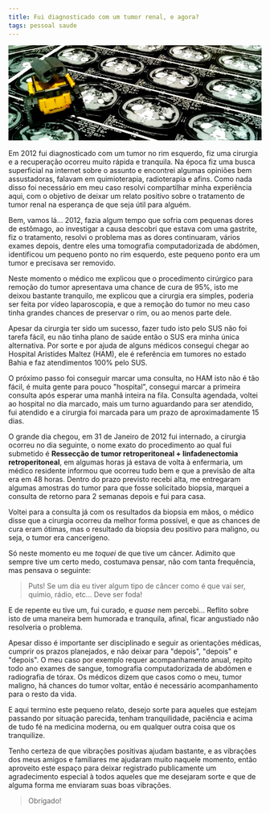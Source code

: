 ```yaml
---
title: Fui diagnosticado com um tumor renal, e agora?
tags: pessoal saude
---
```


![Wall-e sob a tomografia computadorizada](/files/wall-e-tomografia.jpg)

Em 2012 fui diagnosticado com um tumor no rim esquerdo, fiz uma cirurgia e a
recuperação ocorreu muito rápida e tranquila. Na época fiz uma busca
superficial na internet sobre o assunto e encontrei algumas opiniões bem
assustadoras, falavam em quimioterapia, radioterapia e afins.  Como nada disso
foi necessário em meu caso resolvi compartilhar minha experiência aqui, com o
objetivo de deixar um relato positivo sobre o tratamento de tumor renal na
esperança de que seja útil para alguém.

Bem, vamos lá... 2012, fazia algum tempo que sofria com pequenas dores de
estômago, ao investigar a causa descobri que estava com uma gastrite, fiz o
tratamento, resolvi o problema mas as dores continuaram, vários exames depois,
dentre eles uma tomografia computadorizada de abdómen, identificou um pequeno
ponto no rim esquerdo, este pequeno ponto era um tumor e precisava ser
removido.

Neste momento o médico me explicou que o procedimento cirúrgico para remoção do
tumor apresentava uma chance de cura de 95%, isto me deixou bastante tranquilo,
me explicou que a cirurgia era simples, poderia ser feita por vídeo
laparoscopia, e que a remoção do tumor no meu caso tinha grandes chances de
preservar o rim, ou ao menos parte dele.

Apesar da cirurgia ter sido um sucesso, fazer tudo isto pelo SUS não foi tarefa
fácil, eu não tinha plano de saúde então o SUS era minha única alternativa. Por
sorte e por ajuda de alguns médicos consegui chegar ao Hospital Aristides
Maltez (HAM), ele é referência em tumores no estado Bahia e faz atendimentos
100% pelo SUS.

O próximo passo foi conseguir marcar uma consulta, no HAM isto não é tão fácil,
é muita gente para pouco "hospital", consegui marcar a primeira consulta após
esperar uma manhã inteira na fila. Consulta agendada, voltei ao hospital no dia
marcado, mais um turno aguardando para ser atendido, fui atendido e a cirurgia
foi marcada para um prazo de aproximadamente 15 dias.

O grande dia chegou, em 31 de Janeiro de 2012 fui internado, a cirurgia ocorreu
no dia seguinte, o nome exato do procedimento ao qual fui submetido é
**Ressecção de tumor retroperitoneal + linfadenectomia retroperitoneal**, em
algumas horas já estava de volta à enfermaria, um médico residente informou que
ocorreu tudo bem e que a previsão de alta era em 48 horas. Dentro do prazo
previsto recebi alta, me entregaram algumas amostras do tumor para que fosse
solicitado biopsia, marquei a consulta de retorno para 2 semanas depois e fui
para casa.

Voltei para a consulta já com os resultados da biopsia em mãos, o médico disse
que a cirurgia ocorreu da melhor forma possível, e que as chances de cura eram
ótimas, mas o resultado da biopsia deu positivo para maligno, ou seja, o tumor
era cancerígeno.

Só neste momento eu me _toquei_ de que tive um câncer. Adimito que sempre tive
um certo medo, costumava pensar, não com tanta frequência, mas pensava o
seguinte:

> Puts! Se um dia eu tiver algum tipo de câncer como é que vai ser, quimio,
> rádio, etc... Deve ser foda!

E de repente eu tive um, fui curado, e _quase_ nem percebi... Reflito sobre
isto de uma maneira bem humorada e tranquila, afinal, ficar angustiado não
resolveria o problema.

Apesar disso é importante ser disciplinado e seguir as orientações médicas,
cumprir os prazos planejados, e não deixar para "depois", "depois" e "depois".
O meu caso por exemplo requer acompanhamento anual, repito todo ano exames
de sangue, tomografia computadorizada de abdómen e radiografia de tórax. Os
médicos dizem que casos como o meu, tumor maligno, há chances do tumor voltar,
então é necessário acompanhamento para o resto da vida.

E aqui termino este pequeno relato, desejo sorte para aqueles que estejam
passando por situação parecida, tenham tranquilidade, paciência e acima de tudo
fé na medicina moderna, ou em qualquer outra coisa que os tranquilize.

Tenho certeza de que vibrações positivas ajudam bastante, e as vibrações dos
meus amigos e familiares me ajudaram muito naquele momento, então aproveito
este espaço para deixar registrado publicamente um agradecimento especial à
todos aqueles que me desejaram sorte e que de alguma forma me enviaram suas
boas vibrações.

> Obrigado!
